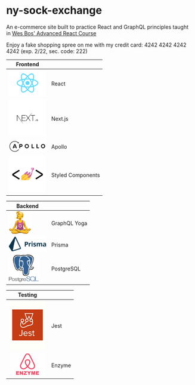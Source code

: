 # ny-sock-exchange

An e-commerce site built to practice React and GraphQL principles taught in [Wes Bos' Advanced React Course](https://advancedreact.com/)

Enjoy a fake shopping spree on me with my credit card: 4242 4242 4242 4242 (exp. 2/22, sec. code: 222)

| Frontend | |
| --- | --- |
| <img src="/frontend/static/icons/react.png" width="100">  | React |
| <img src="/frontend/static/icons/next.png" width="100"> | Next.js |
| <img src="/frontend/static/icons/apollo.png" width="100"> | Apollo |
| <img src="/frontend/static/icons/styled.png" width="100"> | Styled Components |

| Backend | |
| --- | --- |
| <img src="/frontend/static/icons/gql.png" width="60">  | GraphQL Yoga |
| <img src="/frontend/static/icons/prisma.svg" width="100"> | Prisma |
| <img src="/frontend/static/icons/postgre.png" width="80"> | PostgreSQL |

| Testing | |
| --- | --- |
| <img src="/frontend/static/icons/jest.png" width="100">  | Jest |
| <img src="/frontend/static/icons/enzyme.jpeg" width="100"> | Enzyme |

